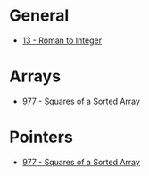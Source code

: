 # General
- [13 - Roman to Integer](https://leetcode.com/problems/roman-to-integer/)

# Arrays
- [977 - Squares of a Sorted Array](https://leetcode.com/problems/squares-of-a-sorted-array/)

# Pointers
- [977 - Squares of a Sorted Array](https://leetcode.com/problems/squares-of-a-sorted-array/)